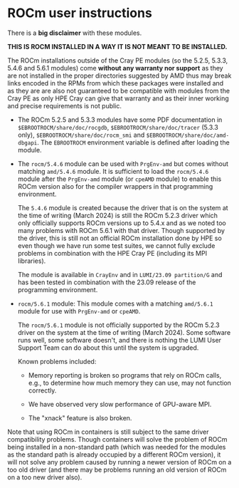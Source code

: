 # ROCm user instructions

There is a **big disclaimer** with these modules.

**THIS IS ROCM INSTALLED IN A WAY IT IS NOT MEANT TO BE INSTALLED.**

The ROCm installations outside of the Cray PE modules 
(so the 5.2.5, 5.3.3, 5.4.6 and 5.6.1 modules) 
come **without any warranty nor support** as they are not
installed in the proper directories suggested by AMD thus may break links
encoded in the RPMs from which these packages were installed and 
as they are are also
not guaranteed to be compatible with modules from the Cray PE
as only HPE Cray can give that warranty and as their inner working and
precise requirements is not public.

-   The ROCm 5.2.5 and 5.3.3 modules have some PDF documentation in 
    `$EBROOTROCM/share/doc/rocgdb`, `$EBROOTROCM/share/doc/tracer` (5.3.3 only),
    `$EBROOTROCM/share/doc/rocm_smi` and `$EBROOTROCM/share/doc/amd-dbgapi`.
    The `EBROOTROCM` environment variable is defined after loading the module.
    
-   The `rocm/5.4.6` module can be used with `PrgEnv-amd` but comes without
    matching `amd/5.4.6` module. It is sufficient to load the `rocm/5.4.6` module
    after the `PrgEnv-amd` module (or `cpeAMD` module) to enable this ROCm version
    also for the compiler wrappers in that programming environment.
    
    The `5.4.6` module is created because the driver that is on the system 
    at the time of writing (March 2024) is still the ROCm 5.2.3 driver which
    only officially supports ROCm versions up to 5.4.x and as we noted too many
    problems with ROCm 5.6.1 with that driver. Though supported by the driver, this
    is still not an official ROCm installation done by HPE so even though we have
    run some test suites, we cannot fully exclude problems in combination with the
    HPE Cray PE (including its MPI libraries).
    
    The module is available in `CrayEnv` and in `LUMI/23.09 partition/G` and has
    been tested in combination with the 23.09 release of the programming environment.
    
-   `rocm/5.6.1` module: This module comes with a matching `amd/5.6.1` module for use
    with `PrgEnv-amd` or `cpeAMD`. 
    
    The `rocm/5.6.1` module is not officially supported by the ROCm 5.2.3 driver on 
    the system at the time of writing (March 2024). Some software runs well, some 
    software doesn't, and there is nothing the LUMI User Support Team can do
    about this until the system is upgraded. 
    
    Known problems included:
    
    -   Memory reporting is broken so programs that rely on ROCm calls, e.g., to determine
        how much memory they can use, may not function correctly.
        
    -   We have observed very slow performance of GPU-aware MPI.
    
    -   The "xnack" feature is also broken.

Note that using ROCm in containers is still subject to the same driver compatibility
problems. Though containers will solve the problem of ROCm being installed in a non-standard
path (which was needed for the modules as the standard path is already occupied by a different ROCm version), 
it will not solve any
problem caused by running a newer version of ROCm on a too old driver (and there may be 
problems running an old version of ROCm on a too new driver also).
